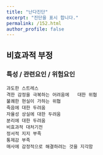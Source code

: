 ```yaml
---
title: "난다진단"
excerpt: "진단을 표시 합니다."
permalink: /152.html
author_profile: false
---
```

## 비효과적 부정



### 특성 / 관련요인 / 위험요인

>   

    과도한 스트레스
    격한 감정을 극복하는 어려움에   대한 위협
    불쾌한 현실이 가하는 위협
    죽음에 대한 두려움
    자율성 상실에 대한 두려움
    분리에 대한 두려움
    비효과적 대처기전
    정서적 지지 부족
    통제감 부족
    매사에 감정적으로 해결하려는 것을 지각함
